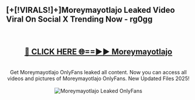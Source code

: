 <h2>[+[!VIRALS!]+]Moreymayotlajo Leaked Video Viral On Social X Trending Now - rg0gg</h2>
<br>
<div align="center">
<h2><a href="https://libra.edu.pl?Moreymayotlajo" rel="nofollow">🔴 CLICK HERE 🌐==►► Moreymayotlajo</a></h2>
<br>
Get Moreymayotlajo OnlyFans leaked all content. Now you can access all videos and pictures of Moreymayotlajo OnlyFans. New Updated Files 2025!
<br>
<br>
<a href="https://libra.edu.pl?Moreymayotlajo" rel="nofollow" data-target="animated-image.originalLink"><img src="https://i.ibb.co.com/WyWwxjT/player-gif2.gif" alt="Moreymayotlajo Leaked OnlyFans" style="max-width: 100%; display: inline-block;" data-target="animated-image.originalImage"></a>
</div>
<br>